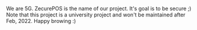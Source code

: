 We are 5G. ZecurePOS is the name of our project. It's goal is to be secure ;)
Note that this project is a university project and won't be maintained after Feb, 2022.
Happy browing :)
